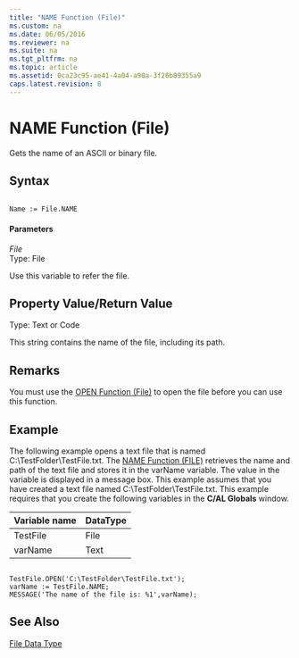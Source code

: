 ```yaml
---
title: "NAME Function (File)"
ms.custom: na
ms.date: 06/05/2016
ms.reviewer: na
ms.suite: na
ms.tgt_pltfrm: na
ms.topic: article
ms.assetid: 0ca23c95-ae41-4a04-a90a-3f26b09355a9
caps.latest.revision: 8
---
```

# NAME Function (File)
Gets the name of an ASCII or binary file.  
  
## Syntax  
  
```  
  
Name := File.NAME  
```  
  
#### Parameters  
 *File*  
 Type: File  
  
 Use this variable to refer the file.  
  
## Property Value\/Return Value  
 Type: Text or Code  
  
 This string contains the name of the file, including its path.  
  
## Remarks  
 You must use the [OPEN Function \(File\)](../dynamics-nav/OPEN-Function--File-.md) to open the file before you can use this function.  
  
## Example  
 The following example opens a text file that is named C:\\TestFolder\\TestFile.txt. The [NAME Function \(FILE\)](../dynamics-nav/NAME-Function--File-.md) retrieves the name and path of the text file and stores it in the varName variable. The value in the variable is displayed in a message box. This example assumes that you have created a text file named C:\\TestFolder\\TestFile.txt. This example requires that you create the following variables in the **C\/AL Globals** window.  
  
|Variable name|DataType|  
|-------------------|--------------|  
|TestFile|File|  
|varName|Text|  
  
```  
  
TestFile.OPEN('C:\TestFolder\TestFile.txt');  
varName := TestFile.NAME;  
MESSAGE('The name of the file is: %1',varName);  
```  
  
## See Also  
 [File Data Type](../dynamics-nav/File-Data-Type.md)